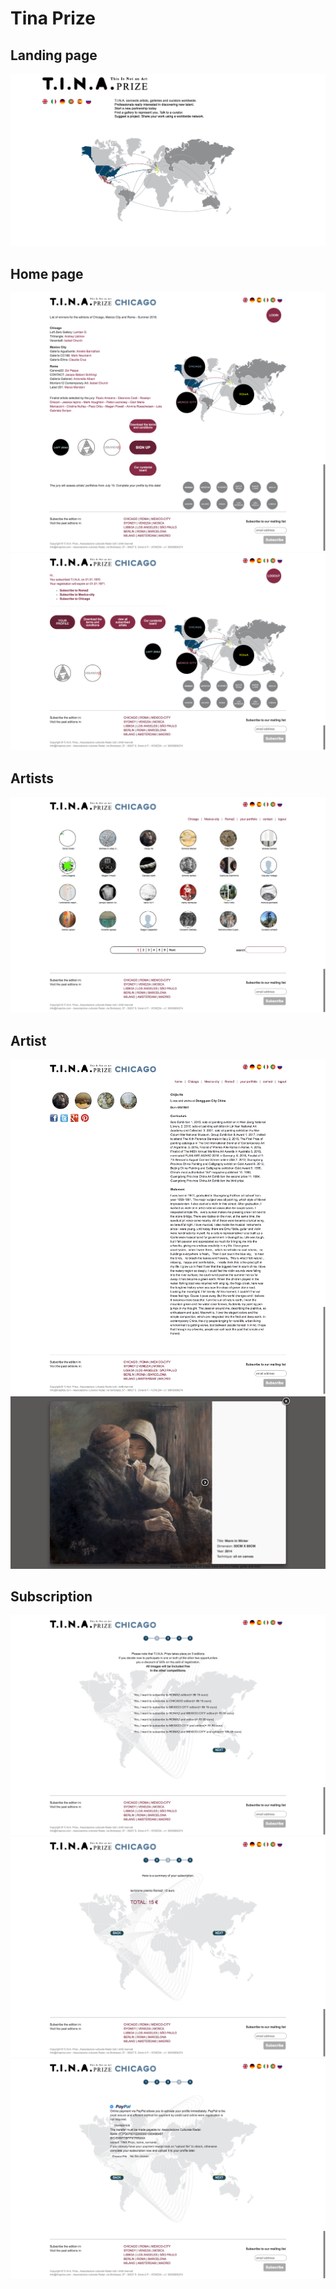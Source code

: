 # Tina Prize

## Landing page
![](landing.png)

## Home page
![](home.png)
![](loggedin.png)

## Artists
![](artists.png)

## Artist
![](artist.png)
![](artist2.png)



## Subscription
![](subscription1.png)
![](subscription2.png)
![](subscription3.png)